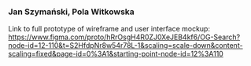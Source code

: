 ### Jan Szymański, Pola Witkowska

Link to full prototype of wireframe and user interface mockup:
https://www.figma.com/proto/hRrOsgH4R0ZJ0XeJEB4kf6/OG-Search?node-id=12-110&t=S2HfdpNr8w54r78L-1&scaling=scale-down&content-scaling=fixed&page-id=0%3A1&starting-point-node-id=12%3A110
